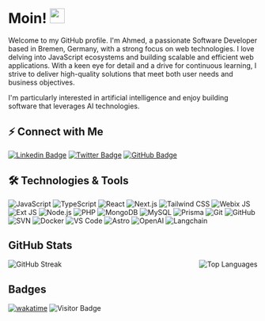 # Moin! <img src="https://raw.githubusercontent.com/aemmadi/aemmadi/master/wave.gif" width="30">

Welcome to my GitHub profile. I'm Ahmed, a passionate Software Developer based in Bremen, Germany, with a strong focus on web technologies. I love delving into JavaScript ecosystems and building scalable and efficient web applications. With a keen eye for detail and a drive for continuous learning, I strive to deliver high-quality solutions that meet both user needs and business objectives.

I'm particularly interested in artificial intelligence and enjoy building software that leverages AI technologies.

## ⚡ Connect with Me

[![Linkedin Badge](https://img.shields.io/badge/-ahmedoublihi-blue?style=flat-square&logo=Linkedin&logoColor=white&link=https://www.linkedin.com/in/ahmed-oublihi/)](https://www.linkedin.com/in/ahmed-oublihi/)
[![Twitter Badge](https://img.shields.io/badge/-ahmedoublihi-1ca0f1?style=flat-square&logo=twitter&logoColor=white&link=https://twitter.com/ahmedoublihi)](https://twitter.com/ahmedoublihi)
[![GitHub Badge](https://img.shields.io/badge/-medevs-black?style=flat-square&logo=github&logoColor=white&link=https://github.com/medevs)](https://github.com/medevs)

##  🛠️ Technologies & Tools


![JavaScript](https://img.shields.io/badge/-JavaScript-black?style=flat-square&logo=javascript)
![TypeScript](https://img.shields.io/badge/-TypeScript-007ACC?style=flat-square&logo=typescript)
![React](https://img.shields.io/badge/-React-black?style=flat-square&logo=react)
![Next.js](https://img.shields.io/badge/-Next.js-black?style=flat-square&logo=next.js)
![Tailwind CSS](https://img.shields.io/badge/-Tailwind%20CSS-38B2AC?style=flat-square&logo=tailwind-css)
![Webix JS](https://img.shields.io/badge/-Webix%20JS-4479A1?style=flat-square&logo=webix&logoColor=white)
![Ext JS](https://img.shields.io/badge/-Ext%20JS-87B3E8?style=flat-square&logo=sencha&logoColor=white)
![Node.js](https://img.shields.io/badge/-Node.js-black?style=flat-square&logo=Node.js)
![PHP](https://img.shields.io/badge/-PHP-777BB4?style=flat-square&logo=php&logoColor=white)
![MongoDB](https://img.shields.io/badge/-MongoDB-black?style=flat-square&logo=mongodb)
![MySQL](https://img.shields.io/badge/-MySQL-black?style=flat-square&logo=mysql)
![Prisma](https://img.shields.io/badge/-Prisma-1B222D?style=flat-square&logo=prisma)
![Git](https://img.shields.io/badge/-Git-black?style=flat-square&logo=git)
![GitHub](https://img.shields.io/badge/-GitHub-181717?style=flat-square&logo=github)
![SVN](https://img.shields.io/badge/-SVN-black?style=flat-square&logo=subversion)
![Docker](https://img.shields.io/badge/-Docker-black?style=flat-square&logo=docker)
![VS Code](https://img.shields.io/badge/-VS%20Code-007ACC?style=flat-square&logo=visual-studio-code)
![Astro](https://img.shields.io/badge/-Astro-000000?style=flat-square&logo=astro)
![OpenAI](https://img.shields.io/badge/-OpenAI-FF7600?style=flat-square&logo=openai&logoColor=white)
![Langchain](https://img.shields.io/badge/-Langchain-3C3C3B?style=flat-square)

## GitHub Stats

<p>
  <img align="left" src="https://github-readme-streak-stats.herokuapp.com/?user=medevs&theme=radical" alt="GitHub Streak" />
  <img align="right" src="https://github-readme-stats.vercel.app/api/top-langs?username=medevs&show_icons=true&locale=en&layout=compact&theme=radical" alt="Top Languages" />
</p>

<br clear="left"/>

## Badges

[![wakatime](https://wakatime.com/badge/user/6ce7c40b-ea03-4900-9e0f-df9522455eb6.svg)](https://wakatime.com/@6ce7c40b-ea03-4900-9e0f-df9522455eb6)
![Visitor Badge](https://visitor-badge.laobi.icu/badge?page_id=medevs.medevs)
